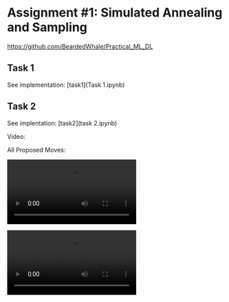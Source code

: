 # Assignment #1: Simulated Annealing and Sampling

https://github.com/BeardedWhale/Practical_ML_DL

## Task 1
See implementation:  [task1](Task 1.ipynb)

## Task 2
See implentation: [task2](task 2.ipynb)

Video:

All Proposed Moves: 

![all_proposed_moves](https://github.com/BeardedWhale/face_recognition/blob/master/movs/all_moves.mov)

![all_proposed_moves](https://github.com/BeardedWhale/face_recognition/blob/master/movs/accepted_moves.mov)